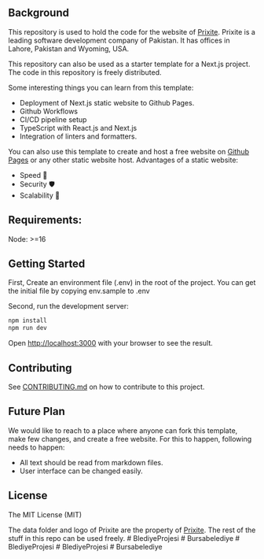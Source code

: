 ## Background

This repository is used to hold the code for the website of [Prixite](https://prixite.com). Prixite is a leading software development company of Pakistan. It has offices in Lahore, Pakistan and Wyoming, USA.

This repository can also be used as a starter template for a Next.js project. The code in this repository is freely distributed.

Some interesting things you can learn from this template:

- Deployment of Next.js static website to Github Pages.
- Github Workflows
- CI/CD pipeline setup
- TypeScript with React.js and Next.js
- Integration of linters and formatters.

You can also use this template to create and host a free website on [Github Pages](https://pages.github.com/) or any other static website host. Advantages of a static website:

- Speed 🚀
- Security 🛡️
- Scalability 🙌

## Requirements:

Node: >=16

## Getting Started

First, Create an environment file (.env) in the root of the project. You can get the initial file by copying env.sample to .env

Second, run the development server:

```bash
npm install
npm run dev
```

Open [http://localhost:3000](http://localhost:3000) with your browser to see the result.

## Contributing

See [CONTRIBUTING.md](https://github.com/prixite/prixite.github.io/blob/master/CONTRIBUTING.md) on how to contribute to this project.

## Future Plan

We would like to reach to a place where anyone can fork this template, make few changes, and create a free website. For this to happen, following needs to happen:

- All text should be read from markdown files.
- User interface can be changed easily.

## License

The MIT License (MIT)

The data folder and logo of Prixite are the property of [Prixite](https://prixite.com/). The rest of the stuff in this repo can be used freely.
#   B l e d i y e P r o j e s i 
 
 #   B u r s a b e l e d i y e 
 
 #   B l e d i y e P r o j e s i 
 
 #   B l e d i y e P r o j e s i 
 
 #   B u r s a b e l e d i y e 
 
 

